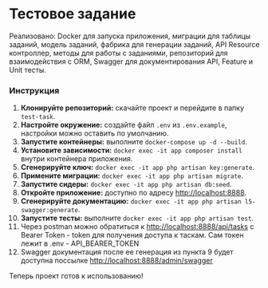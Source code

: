 # Тестовое задание

Реализовано: Docker для запуска приложения, миграции для таблицы заданий, модель заданий, фабрика для генерации заданий, API
Resource контроллер, методы для работы с заданиями, репозиторий для взаимодействия с ORM, Swagger для документирования
API, Feature и Unit тесты.

### Инструкция

1. **Клонируйте репозиторий:** скачайте проект и перейдите в папку `test-task`.
2. **Настройте окружение:** создайте файл `.env` из `.env.example`, настройки можно оставить по умолчанию.
3. **Запустите контейнеры:** выполните `docker-compose up -d --build`.
4. **Установите зависимости:** `docker exec -it app composer install` внутри контейнера приложения.
5. **Сгенерируйте ключ:** `docker exec -it app php artisan key:generate`.
6. **Примените миграции:** `docker exec -it app php artisan migrate`.
7. **Запустите сидеры:** `docker exec -it app php artisan db:seed`.
8. **Откройте приложение:** доступно по адресу [http://localhost:8888](http://localhost:8888).
9. **Сгенерируйте документацию:** `docker exec -it app php artisan l5-swagger:generate`.
10. **Запустите тесты:** выполните `docker exec -it app php artisan test`.
11. Через postman можно обратиться к [http://localhost:8888/api/tasks](http://localhost:8888/api/tasks)
    с Bearer Token - token для получения доступа к таскам. Сам токен лежит в .env  - API_BEARER_TOKEN
12. Swagger документация после ее генерация из пункта 9 будет доступна поссылке [http://localhost:8888/admin/swagger](http://localhost:8888/admin/swagger)

Теперь проект готов к использованию!
